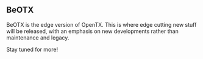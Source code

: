 ## BeOTX

BeOTX is the edge version of OpenTX. This is where edge cutting new stuff will be released, with an emphasis on new developments rather than maintenance and legacy.

Stay tuned for more!
